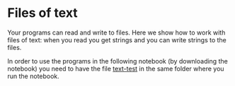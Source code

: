 # Files of text

Your programs can read and write to files. Here we show how to work with files of text: when you read you get strings and you can write strings to the files.

In order to use the programs in the following notebook (by downloading the notebook) you need to have the file
[text-test](https://halmstaduniversity.box.com/shared/static/o1mcivlaefsqkx3h2j7wf60bgrzxq1l4) in the same folder where you run the notebook.
